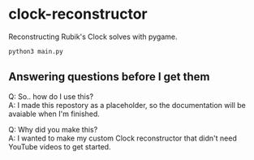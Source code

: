 # clock-reconstructor
Reconstructing Rubik's Clock solves with pygame.

```py
python3 main.py
```

## Answering questions before I get them

Q: So.. how do I use this?\
A: I made this repostory as a placeholder, so the documentation will be avaiable when I'm finished.

Q: Why did you make this?\
A: I wanted to make my custom Clock reconstructor that didn't need YouTube videos to get started.
